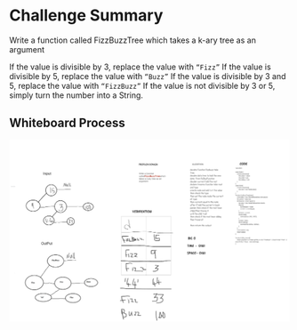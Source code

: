 # Challenge Summary
<!-- Description of the challenge -->
Write a function called FizzBuzzTree which takes a k-ary tree as an argument 

If the value is divisible by 3, replace the value with `“Fizz”`
If the value is divisible by 5, replace the value with `“Buzz”`
If the value is divisible by 3 and 5, replace the value with `“FizzBuzz”`
If the value is not divisible by 3 or 5, simply turn the number into a String.

## Whiteboard Process

![](../assets/cc18.jpeg)


